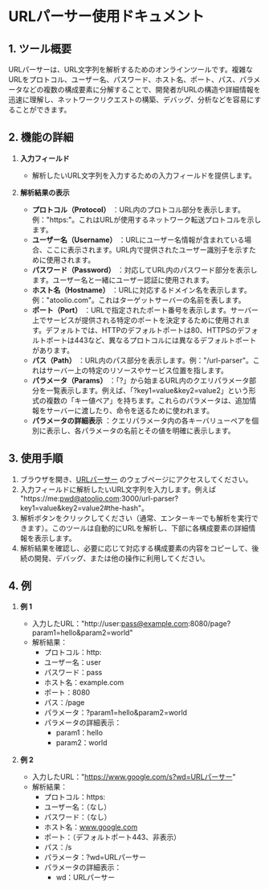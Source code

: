 # URLパーサー使用ドキュメント

## 1. ツール概要
URLパーサーは、URL文字列を解析するためのオンラインツールです。複雑なURLをプロトコル、ユーザー名、パスワード、ホスト名、ポート、パス、パラメータなどの複数の構成要素に分解することで、開発者がURLの構造や詳細情報を迅速に理解し、ネットワークリクエストの構築、デバッグ、分析などを容易にすることができます。

## 2. 機能の詳細

  1. **入力フィールド**
     * 解析したいURL文字列を入力するための入力フィールドを提供します。

  2. **解析結果の表示**
     * **プロトコル（Protocol）** ：URL内のプロトコル部分を表示します。例："https:"。これはURLが使用するネットワーク転送プロトコルを示します。
     * **ユーザー名（Username）** ：URLにユーザー名情報が含まれている場合、ここに表示されます。URL内で提供されたユーザー識別子を示すために使用されます。
     * **パスワード（Password）** ：対応してURL内のパスワード部分を表示します。ユーザー名と一緒にユーザー認証に使用されます。
     * **ホスト名（Hostname）** ：URLに対応するドメイン名を表示します。例："atoolio.com"。これはターゲットサーバーの名前を表します。
     * **ポート（Port）** ：URLで指定されたポート番号を表示します。サーバー上でサービスが提供される特定のポートを決定するために使用されます。デフォルトでは、HTTPのデフォルトポートは80、HTTPSのデフォルトポートは443など、異なるプロトコルには異なるデフォルトポートがあります。
     * **パス（Path）** ：URL内のパス部分を表示します。例："/url-parser"。これはサーバー上の特定のリソースやサービス位置を指します。
     * **パラメータ（Params）** ：「?」から始まるURL内のクエリパラメータ部分を一覧表示します。例えば、「?key1=value&key2=value2」という形式の複数の「キー値ペア」を持ちます。これらのパラメータは、追加情報をサーバーに渡したり、命令を送るために使われます。
     * **パラメータの詳細表示** ：クエリパラメータ内の各キーバリューペアを個別に表示し、各パラメータの名前とその値を明確に表示します。

## 3. 使用手順

  1. ブラウザを開き、[URLパーサー](https://atoolio.com/url-parser) のウェブページにアクセスしてください。
  2. 入力フィールドに解析したいURL文字列を入力します。例えば "https://me:pwd@atoolio.com:3000/url-parser?key1=value&key2=value2#the-hash"。
  3. 解析ボタンをクリックしてください（通常、エンターキーでも解析を実行できます）。このツールは自動的にURLを解析し、下部に各構成要素の詳細情報を表示します。
  4. 解析結果を確認し、必要に応じて対応する構成要素の内容をコピーして、後続の開発、デバッグ、または他の操作に利用してください。

## 4. 例

  1. **例 1**
     * 入力したURL："http://user:pass@example.com:8080/page?param1=hello&param2=world"
     * 解析結果：
       * プロトコル：http:
       * ユーザー名：user
       * パスワード：pass
       * ホスト名：example.com
       * ポート：8080
       * パス：/page
       * パラメータ：?param1=hello&param2=world
       * パラメータの詳細表示：
         * param1：hello
         * param2：world

  2. **例 2**
     * 入力したURL："https://www.google.com/s?wd=URLパーサー"
     * 解析結果：
       * プロトコル：https:
       * ユーザー名：（なし）
       * パスワード：（なし）
       * ホスト名：www.google.com
       * ポート：（デフォルトポート443、非表示）
       * パス：/s
       * パラメータ：?wd=URLパーサー
       * パラメータの詳細表示：
         * wd：URLパーサー